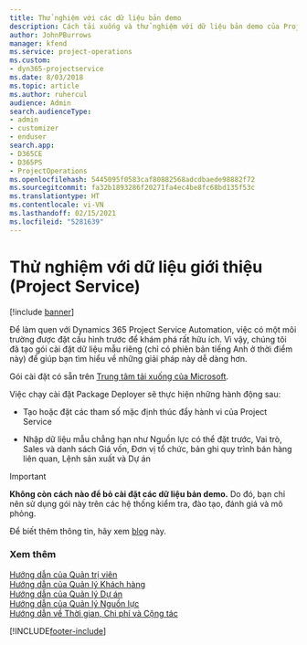 ```yaml
---
title: Thử nghiệm với các dữ liệu bản demo
description: Cách tải xuống và thử nghiệm với dữ liệu bản demo của Project Service Automation.
author: JohnPBurrows
manager: kfend
ms.service: project-operations
ms.custom:
- dyn365-projectservice
ms.date: 8/03/2018
ms.topic: article
ms.author: ruhercul
audience: Admin
search.audienceType:
- admin
- customizer
- enduser
search.app:
- D365CE
- D365PS
- ProjectOperations
ms.openlocfilehash: 5445095f0583caf80882568adcdbaede98882f72
ms.sourcegitcommit: fa32b1893286f20271fa4ec4be8fc68bd135f53c
ms.translationtype: HT
ms.contentlocale: vi-VN
ms.lasthandoff: 02/15/2021
ms.locfileid: "5281639"
---
```

# <a name="experiment-with-demo-data-project-service"></a>Thử nghiệm với dữ liệu giới thiệu (Project Service)

[!include [banner](../includes/psa-now-project-operations.md)]

Để làm quen với Dynamics 365 Project Service Automation, việc có một môi trường được đặt cấu hình trước để khám phá rất hữu ích. Vì vậy, chúng tôi đã tạo gói cài đặt dữ liệu mẫu riêng (chỉ có phiên bản tiếng Anh ở thời điểm này) để giúp bạn tìm hiểu về những giải pháp này dễ dàng hơn. 

Gói cài đặt có sẵn trên [Trung tâm tải xuống của Microsoft](https://go.microsoft.com/fwlink/?linkid=859966).  

Việc chạy cài đặt Package Deployer sẽ thực hiện những hành động sau: 
  
-   Tạo hoặc đặt các tham số mặc định thúc đẩy hành vi của Project Service  
  
-   Nhập dữ liệu mẫu chẳng hạn như Nguồn lực có thể đặt trước, Vai trò, Sales và danh sách Giá vốn, Đơn vị tổ chức, bản ghi quy trình bán hàng liên quan, Lệnh sản xuất và Dự án    
  
> [!IMPORTANT]
> **Không còn cách nào để bỏ cài đặt các dữ liệu bản demo.** Do đó, bạn chỉ nên sử dụng gói này trên các hệ thống kiểm tra, đào tạo, đánh giá và mô phỏng.

Để biết thêm thông tin, hãy xem [blog](https://blogs.msdn.microsoft.com/crm/2017/10/24/microsoft-dynamics-365-for-field-service-and-project-service-automation-sample-data) này.





  
### <a name="see-also"></a>Xem thêm  
 [Hướng dẫn của Quản trị viên](../psa/admin-guide.md)   
 [Hướng dẫn của Quản lý Khách hàng](../psa/account-manager-guide.md)   
 [Hướng dẫn của Quản lý Dự án](../psa/project-manager-guide.md)   
 [Hướng dẫn của Quản lý Nguồn lực](../psa/resource-manager-guide.md)   
 [Hướng dẫn về Thời gian, Chi phí và Cộng tác](../psa/time-expense-collaboration-guide.md)


[!INCLUDE[footer-include](../includes/footer-banner.md)]